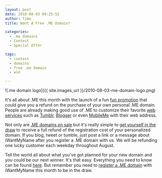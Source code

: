 ```yaml
---
layout: post
date: 2010-08-03 09:25:52
author: Timo
title: Want A Free .ME Domain?

categories:
  - .me domains
  - Contest
  - Special Offer

tags:
  - contest
  - domains
  - free .me domain
  - win

---
```


![.me domain logo]({{ site.images_url }}/2010-08-03-me-domain-logo.png)

It's all about .ME this month with the launch of a fun [fun promotion](https://iwantmyname.com/win-free-domain) that could give you a refund on the purchase of your own personal .ME domain. People are already making good use of .ME to customize their favorite [web services](https://iwantmyname.com/services) such as [Tumblr](https://iwantmyname.com/features/applications/custom-domain-apps/blogs/tumblr-tumblelog-easy-blog-with-own-url), [Blogger](https://iwantmyname.com/features/applications/custom-domain-apps/blogs/blogger-blogspot-free-blog-with-own-url) or even [MobileMe](https://iwantmyname.com/features/applications/custom-domain-apps/apple/mobileme-personal-domains) with their web address.

Not only are [.ME domains on sale](https://iwantmyname.com/domains/me-domain-sale-promo-offer) but it's really simple to [get yourself in the draw](http:///win-free-domain) to receive a full refund of the registration cost of your personalized domain. If you blog, tweet or tumble, just post a link or a message about iWantMyName after you register a .ME domain with us. We will be refunding one lucky customer each weekday throughout August.

Tell the world all about what you've got planned for your new domain and you could be our next winner. It's that easy. Everything you need to know can be found [here](https://iwantmyname.com/win-free-domain). But remember you need to [register a .ME domain](https://iwantmyname.com/domains/me-montenegrean-domain-name-registration-for-montenegro) with iWantMyName this month to be in the draw.
